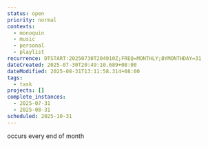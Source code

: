 ```yaml
---
status: open
priority: normal
contexts:
  - monoquin
  - music
  - personal
  - playlist
recurrence: DTSTART:20250730T204910Z;FREQ=MONTHLY;BYMONTHDAY=31
dateCreated: 2025-07-30T20:49:10.689+08:00
dateModified: 2025-08-31T13:11:58.314+08:00
tags:
  - task
projects: []
complete_instances:
  - 2025-07-31
  - 2025-08-31
scheduled: 2025-10-31
---
```


occurs every end of month

